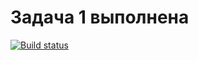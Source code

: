 # Задача 1 выполнена
[![Build status](https://ci.appveyor.com/api/projects/status/mo63ryp79050chex?svg=true)](https://ci.appveyor.com/project/GoldBoy1001/ajs-unit-1)

